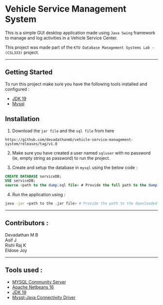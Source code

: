 # Vehicle Service Management System

This is a simple GUI desktop application made using `Java Swing` framework to manage and log activities in a Vehicle Service Center.  
  
This project was made part of the `KTU Database Management Systems Lab - (CSL333)` project.

---  

## Getting Started 

To run this project make sure you have the following tools installed and configured :

* [JDK 19](https://www.oracle.com/in/java/technologies/downloads/)  
* [Mysql](https://www.mysql.com/downloads/)  

## Installation

1. Download the `jar file` and the `sql file` from here
```
https://github.com/devadathanmb/vehicle-service-management-system/releases/tag/v1.0
```
2. Make sure you have created a user named `sqluser` with no password (ie, empty string as password) to run the project.

3. Create and setup the database in `mysql` using the below code :
```sql
CREATE DATABASE serviceDB;
USE serviceDB;
source <path to the dump.sql file> # Provide the full path to the dump.sql file here
```
4. Run the application using : 
```bash
java -jar <path to the .jar file> # Provide the path to the downloaded jar file here
```
---  

## Contributors :
Devadathan M B  
Asif J  
Rishi Raj K  
Eldose Joy  

---  

## Tools used :
* [MYSQL Community Server](https://www.mysql.com/)  
* [Apache Netbeans 16](https://netbeans.apache.org/)  
* [JDK 19](https://www.oracle.com/java/technologies/javase/jdk19-archive-downloads.html)  
* [Mysql-Java Connectivity Driver](https://dev.mysql.com/downloads/connector/j/)  


